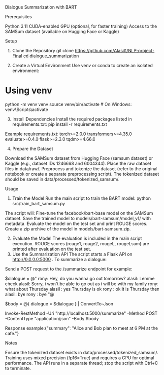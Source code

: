 Dialogue Summarization with BART

Prerequisites

Python 3.11
CUDA-enabled GPU (optional, for faster training)
Access to the SAMSum dataset (available on Hugging Face or Kaggle)

Setup
1. Clone the Repository
git clone <https://github.com/Alasil1/NLP-project-Final>
cd dialogue_summarization

2. Create a Virtual Environment
Use venv or conda to create an isolated environment:
# Using venv
python -m venv venv
source venv/bin/activate  # On Windows: venv\Scripts\activate

3. Install Dependencies
Install the required packages listed in requirements.txt:
pip install -r requirements.txt

Example requirements.txt:
torch>=2.0.0
transformers>=4.35.0
evaluate>=0.4.0
flask>=2.3.0
tqdm>=4.66.0

4. Prepare the Dataset

Download the SAMSum dataset from Hugging Face (samsum dataset) or Kaggle (e.g., dataset IDs 1246668 and 6004344).
Place the raw dataset files in data/raw/.
Preprocess and tokenize the dataset (refer to the original notebook or create a separate preprocessing script). The tokenized dataset should be saved in data/processed/tokenized_samsum/.


Usage
1. Train the Model
Run the main script to train the BART model:
python src/train_bart_samsum.py


The script will:
Fine-tune the facebook/bart-base model on the SAMSum dataset.
Save the trained model to models/bart-samsum/model_v1/ with metadata.
Evaluate the model on the test set and print ROUGE scores.
Create a zip archive of the model in models/bart-samsum.zip.


2. Evaluate the Model
The evaluation is included in the main script execution. ROUGE scores (rouge1, rouge2, rougeL, rougeLsum) are printed after evaluation on the test set.
3. Use the Summarization API
The script starts a Flask API on http://0.0.0.0:5000 . To summarize a dialogue:

Send a POST request to the /summarize endpoint 
for example: 

$dialogue = @"
rony: Hey, do you wanna go out tomorrow?
alasil: Lemme check
alasil: Sorry, i won't be able to go out as i will be with my family 
rony: what about Thursday 
alasil : yes Thursday is ok 
rony : ok it is Thursday then 
alasil: bye
rony : bye
"@

$body = @{
    dialogue = $dialogue
} | ConvertTo-Json

Invoke-RestMethod -Uri "http://localhost:5000/summarize" -Method POST -ContentType "application/json" -Body $body


Response example:{"summary": "Alice and Bob plan to meet at 6 PM at the cafe."}


Notes

Ensure the tokenized dataset exists in data/processed/tokenized_samsum/.
Training uses mixed precision (fp16=True) and requires a GPU for optimal performance.
The API runs in a separate thread; stop the script with Ctrl+C to terminate.

